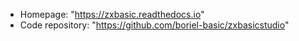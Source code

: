 - Homepage: "https://zxbasic.readthedocs.io"
- Code repository: "https://github.com/boriel-basic/zxbasicstudio"
